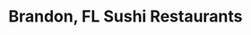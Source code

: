 ---
layout: city
title: Brandon, FL Sushi Restaurants
permalink: /florida/brandon/
stateAbbr: FL
stateName: Florida
cityName: Brandon
---